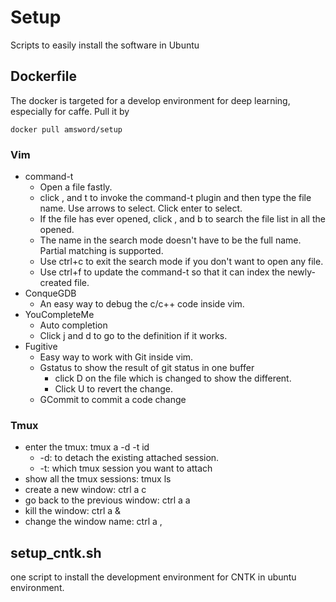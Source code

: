 # Setup

Scripts to easily install the software in Ubuntu

## Dockerfile
The docker is targeted for a develop environment for deep learning, especially for caffe. Pull it by
```shell
docker pull amsword/setup
```

### Vim
* command-t
    * Open a file fastly. 
    * click , and t to invoke the command-t plugin and then type the file name. Use arrows to select. Click enter to select. 
    * If the file has ever opened, click , and b to search the file list in all the opened. 
    * The name in the search mode doesn't have to be the full name. Partial matching is supported. 
    * Use ctrl+c to exit the search mode if you don't want to open any file. 
    * Use ctrl+f to update the command-t so that it can index the newly-created file. 
* ConqueGDB
    * An easy way to debug the c/c++ code inside vim. 
* YouCompleteMe
    * Auto completion
    * Click j and d to go to the definition if it works. 
* Fugitive
    * Easy way to work with Git inside vim. 
    * Gstatus to show the result of git status in one buffer
        * click D on the file which is changed to show the different. 
        * Click U to revert the change. 
    * GCommit to commit a code change
    
### Tmux
* enter the tmux: tmux a -d -t id
    * -d: to detach the existing attached session. 
    * -t: which tmux session you want to attach
* show all the tmux sessions: tmux ls
* create a new window: ctrl a c
* go back to the previous window: ctrl a a
* kill the window: ctrl a &
* change the window name: ctrl a ,

## setup_cntk.sh
one script to install the development environment for CNTK in ubuntu environment. 
